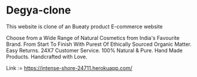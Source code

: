 # Degya-clone
This website is clone of an Bueaty product E-commerce website

Choose from a Wide Range of Natural Cosmetics from India's Favourite Brand. From Start To Finish With Purest Of Ethically Sourced Organic Matter. Easy Returns. 24X7 Customer Service. 100% Natural & Pure. Hand Made Products. Handcrafted with Love.

Link := https://intense-shore-24711.herokuapp.com/
